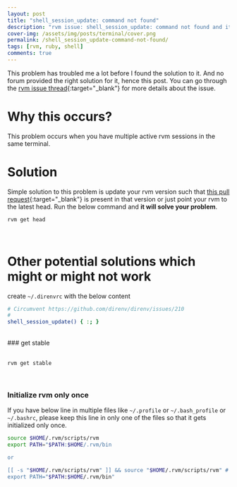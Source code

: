 ```yaml
---
layout: post
title: "shell_session_update: command not found"
description: "rvm issue: shell_session_update: command not found and its solutions."
cover-img: /assets/img/posts/terminal/cover.png
permalink: /shell_session_update-command-not-found/
tags: [rvm, ruby, shell]
comments: true
---
```


This problem has troubled me a lot before I found the solution to it. And no forum provided the right solution for it, hence this post. You can go through the [rvm issue thread](https://github.com/direnv/direnv/issues/210){:target="_blank"} for more details about the issue.

# Why this occurs?

This problem occurs when you have multiple active rvm sessions in the same terminal.

# Solution

Simple solution to this problem is update your rvm version such that [this pull request](https://github.com/rvm/rvm/pull/3627){:target="_blank"} is present in that version or just point your rvm to the latest head. Run the below command and **it will solve your problem**.

```bash
rvm get head
```
<br>

# Other potential solutions which might or might not work

create ```~/.direnvrc``` with the below content

```bash
# Circumvent https://github.com/direnv/direnv/issues/210
#
shell_session_update() { :; }
```
<br>
### get stable<br><br>

```bash
rvm get stable
```
<br>

### Initialize rvm only once

If you have below line in multiple files like ```~/.profile``` or ```~/.bash_profile``` or ```~/.bashrc```, please keep this line in only one of the files so that it gets initialized only once.

```bash
source $HOME/.rvm/scripts/rvm
export PATH="$PATH:$HOME/.rvm/bin

or

[[ -s "$HOME/.rvm/scripts/rvm" ]] && source "$HOME/.rvm/scripts/rvm" # Load RVM into a shell session *as a function*
export PATH="$PATH:$HOME/.rvm/bin"
```
<br>